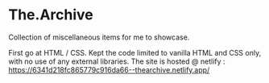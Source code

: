 # The.Archive
Collection of miscellaneous items for me to showcase.

First go at HTML / CSS. Kept the code limited to vanilla HTML and CSS only, with no use of any external libraries.
The site is hosted @ netlify : https://6341d218fc865779c916da66--thearchive.netlify.app/
